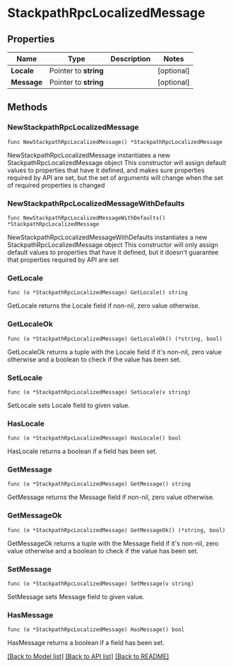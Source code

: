 # StackpathRpcLocalizedMessage

## Properties

Name | Type | Description | Notes
------------ | ------------- | ------------- | -------------
**Locale** | Pointer to **string** |  | [optional] 
**Message** | Pointer to **string** |  | [optional] 

## Methods

### NewStackpathRpcLocalizedMessage

`func NewStackpathRpcLocalizedMessage() *StackpathRpcLocalizedMessage`

NewStackpathRpcLocalizedMessage instantiates a new StackpathRpcLocalizedMessage object
This constructor will assign default values to properties that have it defined,
and makes sure properties required by API are set, but the set of arguments
will change when the set of required properties is changed

### NewStackpathRpcLocalizedMessageWithDefaults

`func NewStackpathRpcLocalizedMessageWithDefaults() *StackpathRpcLocalizedMessage`

NewStackpathRpcLocalizedMessageWithDefaults instantiates a new StackpathRpcLocalizedMessage object
This constructor will only assign default values to properties that have it defined,
but it doesn't guarantee that properties required by API are set

### GetLocale

`func (o *StackpathRpcLocalizedMessage) GetLocale() string`

GetLocale returns the Locale field if non-nil, zero value otherwise.

### GetLocaleOk

`func (o *StackpathRpcLocalizedMessage) GetLocaleOk() (*string, bool)`

GetLocaleOk returns a tuple with the Locale field if it's non-nil, zero value otherwise
and a boolean to check if the value has been set.

### SetLocale

`func (o *StackpathRpcLocalizedMessage) SetLocale(v string)`

SetLocale sets Locale field to given value.

### HasLocale

`func (o *StackpathRpcLocalizedMessage) HasLocale() bool`

HasLocale returns a boolean if a field has been set.

### GetMessage

`func (o *StackpathRpcLocalizedMessage) GetMessage() string`

GetMessage returns the Message field if non-nil, zero value otherwise.

### GetMessageOk

`func (o *StackpathRpcLocalizedMessage) GetMessageOk() (*string, bool)`

GetMessageOk returns a tuple with the Message field if it's non-nil, zero value otherwise
and a boolean to check if the value has been set.

### SetMessage

`func (o *StackpathRpcLocalizedMessage) SetMessage(v string)`

SetMessage sets Message field to given value.

### HasMessage

`func (o *StackpathRpcLocalizedMessage) HasMessage() bool`

HasMessage returns a boolean if a field has been set.


[[Back to Model list]](../README.md#documentation-for-models) [[Back to API list]](../README.md#documentation-for-api-endpoints) [[Back to README]](../README.md)


